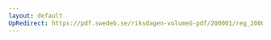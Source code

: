 ```yaml
---
layout: default
UpRedirect: https://pdf.swedeb.se/riksdagen-volumeG-pdf/200001/reg_200001/reg_200001_0102.pdf
---
```

